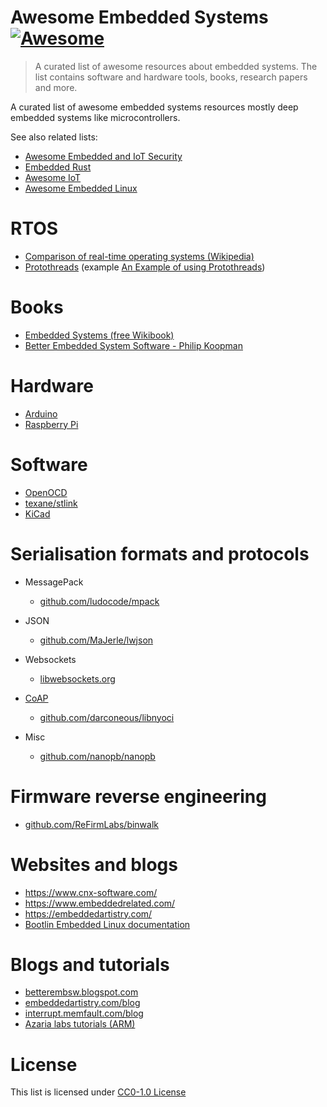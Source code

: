 # Awesome Embedded Systems [![Awesome](https://awesome.re/badge.svg)](https://awesome.re)

> A curated list of awesome resources about embedded systems. The list contains software and hardware tools, books, research papers and more.

A curated list of awesome embedded systems resources mostly deep embedded systems like microcontrollers.

See also related lists:
* [Awesome Embedded and IoT Security](https://github.com/fkie-cad/awesome-embedded-and-iot-security)
* [Embedded Rust](https://github.com/rust-embedded/awesome-embedded-rust)
* [Awesome IoT](https://github.com/HQarroum/awesome-iot)
* [Awesome Embedded Linux](https://github.com/fkromer/awesome-embedded-linux)

# RTOS

* [Comparison of real-time operating systems (Wikipedia)](https://en.wikipedia.org/wiki/Comparison_of_real-time_operating_systems)
* [Protothreads](http://dunkels.com/adam/pt/) (example [An Example of using Protothreads](https://zanedp.livejournal.com/tag/programming?utm_medium=endless_scroll#post-zanedp-197037))

# Books

* [Embedded Systems (free Wikibook)](https://en.m.wikibooks.org/wiki/Embedded_Systems)
* [Better Embedded System Software - Philip Koopman ](https://www.amazon.com/gp/product/B08TZ9LYXC)

# Hardware

* [Arduino](https://arduino.cc/)
* [Raspberry Pi](https://www.raspberrypi.org/)

# Software

* [OpenOCD](https://github.com/openocd-org/openocd)
* [texane/stlink](https://github.com/stlink-org/stlink)
* [KiCad](https://www.kicad.org/)

# Serialisation formats and protocols

* MessagePack
  * [github.com/ludocode/mpack](https://github.com/ludocode/mpack)

* JSON
  * [github.com/MaJerle/lwjson](https://github.com/MaJerle/lwjson)

* Websockets
  * [libwebsockets.org](https://libwebsockets.org/)

* [CoAP](https://en.wikipedia.org/wiki/Constrained_Application_Protocol)
  * [github.com/darconeous/libnyoci](https://github.com/darconeous/libnyoci)

* Misc
  * [github.com/nanopb/nanopb](https://github.com/nanopb/nanopb)

# Firmware reverse engineering

* [github.com/ReFirmLabs/binwalk](https://github.com/ReFirmLabs/binwalk)

# Websites and blogs

* https://www.cnx-software.com/
* https://www.embeddedrelated.com/
* https://embeddedartistry.com/
* [Bootlin Embedded Linux documentation](https://bootlin.com/docs/)

# Blogs and tutorials

* [betterembsw.blogspot.com](https://betterembsw.blogspot.com/)
* [embeddedartistry.com/blog](https://embeddedartistry.com/blog)
* [interrupt.memfault.com/blog](https://interrupt.memfault.com/blog/)
* [Azaria labs tutorials (ARM)](https://azeria-labs.com/writing-arm-assembly-part-1/)

# License

This list is licensed under [CC0-1.0 License](LICENSE)
